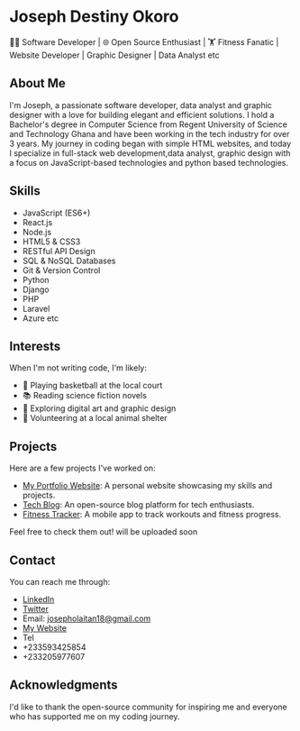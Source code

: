 # Joseph Destiny Okoro

👨‍💻 Software Developer | 🌐 Open Source Enthusiast | 🏋️ Fitness Fanatic | Website Developer | Graphic Designer | Data Analyst etc

## About Me

I'm Joseph, a passionate software developer, data analyst and graphic designer with a love for building elegant and efficient solutions. I hold a Bachelor's degree in Computer Science from Regent University of Science and Technology Ghana and have been working in the tech industry for over 3 years. My journey in coding began with simple HTML websites, and today I specialize in full-stack web development,data analyst, graphic design with a focus on JavaScript-based technologies and python based technologies.

## Skills

- JavaScript (ES6+)
- React.js
- Node.js
- HTML5 & CSS3
- RESTful API Design
- SQL & NoSQL Databases
- Git & Version Control
- Python
- Django
- PHP
- Laravel
- Azure etc

## Interests

When I'm not writing code, I'm likely:
- 🏀 Playing basketball at the local court
- 📚 Reading science fiction novels
- 🎨 Exploring digital art and graphic design
- 🌱 Volunteering at a local animal shelter

## Projects

Here are a few projects I've worked on:
- [My Portfolio Website](#): A personal website showcasing my skills and projects.
- [Tech Blog](#): An open-source blog platform for tech enthusiasts.
- [Fitness Tracker](#): A mobile app to track workouts and fitness progress.

Feel free to check them out! will be uploaded soon 

## Contact

You can reach me through:
- [LinkedIn](https://www.linkedin.com/in/joseph-felix-bb455a146)
- [Twitter](@josephokoro19333)
- Email: josepholaitan18@gmail.com
- [My Website](#)
- Tel
- +233593425854
- +233205977607

## Acknowledgments

I'd like to thank the open-source community for inspiring me and everyone who has supported me on my coding journey.

<!---
Destifaith/Destifaith is a ✨ special ✨ repository because its `README.md` (this file) appears on your GitHub profile.
You can click the Preview link to take a look at your changes.
--->
